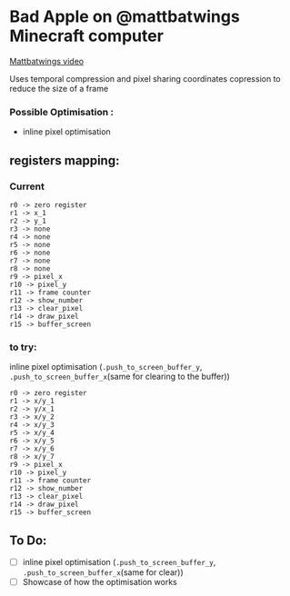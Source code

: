 # Bad Apple on @mattbatwings Minecraft computer

[Mattbatwings video](https://youtu.be/3gBZHXqnleU?si=QgcNqo0q8Kqnnfan)

Uses temporal compression and pixel sharing coordinates copression to reduce the size of a frame


### Possible Optimisation :
- inline pixel optimisation


## registers mapping:

### Current
```
r0 -> zero register
r1 -> x_1
r2 -> y_1
r3 -> none
r4 -> none
r5 -> none
r6 -> none
r7 -> none
r8 -> none
r9 -> pixel_x
r10 -> pixel_y
r11 -> frame counter
r12 -> show_number
r13 -> clear_pixel
r14 -> draw_pixel
r15 -> buffer_screen
```

### to try:
inline pixel optimisation (`.push_to_screen_buffer_y`, `.push_to_screen_buffer_x`(same for clearing to the buffer))
```
r0 -> zero register
r1 -> x/y_1
r2 -> y/x_1
r3 -> x/y_2
r4 -> x/y_3
r5 -> x/y_4
r6 -> x/y_5
r7 -> x/y_6
r8 -> x/y_7
r9 -> pixel_x
r10 -> pixel_y
r11 -> frame counter
r12 -> show_number
r13 -> clear_pixel
r14 -> draw_pixel
r15 -> buffer_screen
```

## To Do:
- [ ] inline pixel optimisation (`.push_to_screen_buffer_y`, `.push_to_screen_buffer_x`(same for clear))
- [ ] Showcase of how the optimisation works